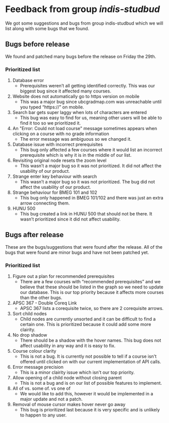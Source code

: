 # Feedback from group *indis-studbud*

We got some suggestions and bugs from group indis-studbud which we will list along with some bugs that we found.

## Bugs before release

We found and patched many bugs before the release on Friday the 29th.

### Prioritized list

1. Database error  
    - Prerequisites weren’t all getting identified correctly. This was our biggest bug since it affected many courses.  
2. Website does not automatically go to https version on mobile  
    - This was a major bug since ubcgradmap.com was unreachable until you typed “https://” on mobile.  
3. Search bar gets super laggy when lots of characters are entered  
    - This bug was easy to find for us, meaning other users will be able to find it too so we prioritized it.  
4. An "Error: Could not load course" message sometimes appears when clicking on a course with no grade information  
    - The error message was ambiguous so we changed it.  
5. Database issue with incorrect prerequisites  
    - This bug only affected a few courses where it would list an incorrect prerequisite which is why it is in the middle of our list.  
6. Revisiting original node resets the zoom level  
    - This wasn’t a major bug so it was not prioritized. It did not affect the usability of our product.  
7. Strange enter key behaviour with search  
    - This wasn’t a major bug so it was not prioritized. The bug did not affect the usability of our product.  
8. Strange behaviour for BMEG 101 and 102  
    - This bug only happened in BMEG 101/102 and there was just an extra arrow connecting them.  
9. HUNU 500  
    - This bug created a link in HUNU 500 that should not be there. It wasn’t prioritized since it did not affect usability.

## Bugs after release

These are the bugs/suggestions that were found after the release. All of the bugs that were found are minor bugs and have not been patched yet. 

### Prioritized list

1. Figure out a plan for recommended prerequisites  
    - There are a few courses with “recommended prerequisites” and we believe that these should be listed in the graph so we need to update our database. This is our top priority because it affects more courses than the other bugs.  
2. APSC 367 \- Double Coreq Link  
    - APSC 367 lists a corequisite twice, so there are 2 corequisite arrows.
3. Sort child nodes
    - Child nodes are currently unsorted and it can be difficult to find a certain one. This is prioritized because it could add some more clairity.
4. No drop shadow  
    - There should be a shadow with the hover names. This bug does not affect usability in any way and it is easy to fix.  
5. Course colour clarity
    - This is not a bug. It is currently not possible to tell if a course isn't offered until clicked on with our current implementation of API calls.
6. Error message precision
    - This is a minor clairity issue which isn't our top priority.
7. Allow opening of a child node without closing parent
    - This is not a bug and is on our list of possible features to implement.
8. All of vs. some of. vs one of
    - We would like to add this, however it would be implemented in a major update and not a patch.
9. Removal of mouse cursor makes hover never go away  
    - This bug is prioritized last because it is very specific and is unlikely to happen to any user.
  
